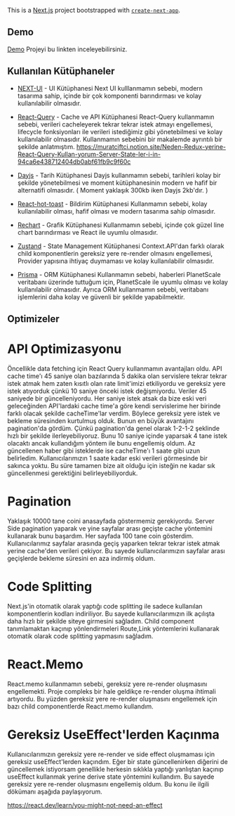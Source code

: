 This is a [Next.js](https://nextjs.org/) project bootstrapped with [`create-next-app`](https://github.com/vercel/next.js/tree/canary/packages/create-next-app).

## Demo

[Demo](https://coin-assign.vercel.app/) Projeyi bu linkten inceleyebilirsiniz.

## Kullanılan Kütüphaneler

- [NEXT-UI](https://nextui.org/) - UI Kütüphanesi
  Next UI kulllanmamın sebebi, modern tasarıma sahip, içinde bir çok komponenti barındırması ve kolay kullanılabilir olmasıdır.

- [React-Query](https://react-query.tanstack.com/) - Cache ve API Kütüphanesi
  React-Query kullanmamın sebebi, verileri cacheleyerek tekrar tekrar istek atmayı engellemesi, lifecycle fonksiyonları ile verileri istediğimiz gibi yönetebilmesi ve kolay kullanılabilir olmasıdır. Kullanmamın sebebini bir makalemde ayrıntılı bir şekilde anlatmıştım.
  https://muratciftci.notion.site/Neden-Redux-yerine-React-Query-Kullan-yorum-Server-State-ler-i-in-94ca6e438712404db0abf61fb9c9f60c

- [Dayjs](https://day.js.org/) - Tarih Kütüphanesi
  Dayjs kullanmamın sebebi, tarihleri kolay bir şekilde yönetebilmesi ve moment kütüphanesinin modern ve hafif bir alternatifi olmasıdır. ( Moment yaklaşık 300kb iken Dayjs 2kb'dır. )

- [React-hot-toast](https://react-hot-toast.com/) - Bildirim Kütüphanesi
  Kullanmamın sebebi, kolay kullanılabilir olması, hafif olması ve modern tasarıma sahip olmasıdır.

- [Rechart](https://recharts.org/en-US/) - Grafik Kütüphanesi
  Kullanmamın sebebi, içinde çok güzel line chart barındırması ve React ile uyumlu olmasıdır.

- [Zustand](https://docs.pmnd.rs/zustand/getting-started/introduction) - State Management Kütüphanesi
  Context.API'dan farklı olarak child komponentlerin gereksiz yere re-render olmasını engellemesi, Provider yapısına ihtiyaç duymaması ve kolay kullanılabilir olmasıdır.

- [Prisma](https://www.prisma.io/) - ORM Kütüphanesi
  Kullanmamın sebebi, haberleri PlanetScale veritabanı üzerinde tuttuğum için, PlanetScale ile uyumlu olması ve kolay kullanılabilir olmasıdır. Ayrıca ORM kullanmamın sebebi, veritabanı işlemlerini daha kolay ve güvenli bir şekilde yapabilmektir.

## Optimizeler

# API Optimizasyonu
Öncellikle data fetching için React Query kullanmamın avantajları oldu. API cache time'ı 45 saniye olan bazılarında 5 dakika olan servislere tekrar tekrar istek atmak hem zaten kısıtlı olan rate limit'imizi etkiliyordu ve gereksiz yere istek atıyorduk çünkü 10 saniye önceki istek değişmiyordu. Veriler 45 saniyede bir güncelleniyordu. Her saniye istek atsak da bize eski veri geleceğinden API'lardaki cache time'a göre kendi servislerime her birinde farklı olacak şekilde cacheTime'lar verdim. Böylece gereksiz yere istek ve bekleme süresinden kurtulmuş olduk. Bunun en büyük avantajını pagination'da gördüm. Çünkü pagination'da genel olarak 1-2-1-2 şeklinde hızlı bir şekilde ilerleyebiliyoruz. Bunu 10 saniye içinde yaparsak 4 tane istek olacaktı ancak kullandığım yöntem ile bunu engellemiş oldum. Az güncellenen haber gibi isteklerde ise cacheTime'ı 1 saate gibi uzun belirledim. Kullanıcılarımızın 1 saate kadar eski verileri görmesinde bir sakınca yoktu. Bu süre tamamen bize ait olduğu için isteğin ne kadar sık güncellenmesi gerektiğini belirleyebiliyorduk.

# Pagination
Yaklaşık 10000 tane coini anasayfada göstermemiz gerekiyordu. Server Side pagination yaparak ve yine sayfalar arası geçişte cache yöntemini kullanarak bunu başardım. Her sayfada 100 tane coin gösterdim. Kullanıcılarımız sayfalar arasında geçiş yaparken tekrar tekrar istek atmak yerine cache'den verileri çekiyor. Bu sayede kullanıcılarımızın sayfalar arası geçişlerde bekleme süresini en aza indirmiş oldum.

# Code Splitting
Next.js'in otomatik olarak yaptığı code splitting ile sadece kullanılan komponentlerin kodları indiriliyor. Bu sayede kullanıcılarımızın ilk açılışta daha hızlı bir şekilde siteye girmesini sağladım. Child component tanımlamaktan kaçınıp yönlendirmeleri Route,Link yöntemlerini kullanarak otomatik olarak code splitting yapmasını sağladım.

# React.Memo 
React.memo kullanmamın sebebi, gereksiz yere re-render oluşmasını engellemekti. Proje compleks bir hale geldikçe re-render oluşma ihtimali artıyordu. Bu yüzden gereksiz yere re-render oluşmasını engellemek için bazı child componentlerde React.memo kullandım.


# Gereksiz UseEffect'lerden Kaçınma
Kullanıcılarımızın gereksiz yere re-render ve side effect oluşmaması için gereksiz useEffect'lerden kaçındım. Eğer bir state güncellenirken diğerini de güncellemek istiyorsam genellikle herkesin sıklıkla yaptığı yanlıştan kaçınıp useEffect kullanmak yerine derive state yöntemini kullandım. Bu sayede gereksiz yere re-render oluşmasını engellemiş oldum. Bu konu ile ilgili dökümanı aşağıda paylaşıyorum.

https://react.dev/learn/you-might-not-need-an-effect


